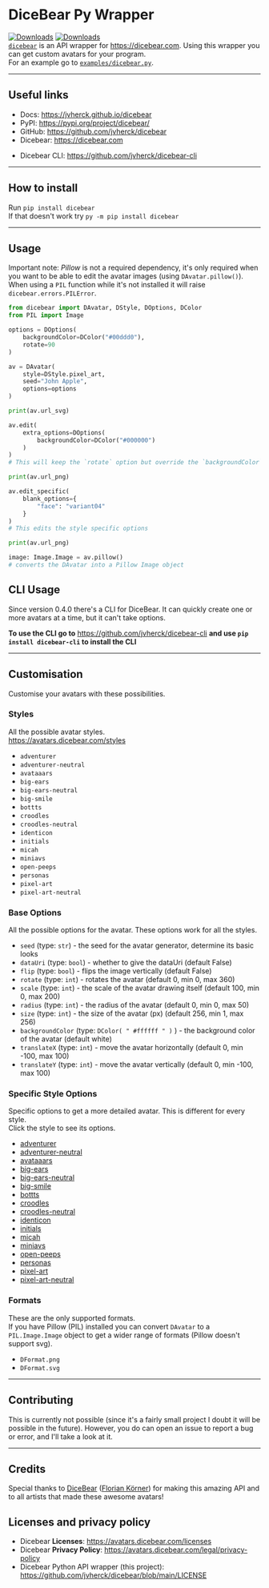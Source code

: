 # DiceBear Py Wrapper
[![Downloads](https://static.pepy.tech/personalized-badge/dicebear?period=total&units=international_system&left_color=grey&right_color=blue&left_text=Downloads)](https://pepy.tech/project/dicebear) [![Downloads](https://static.pepy.tech/personalized-badge/dicebear?period=month&units=international_system&left_color=grey&right_color=orange&left_text=Downloads/Month)](https://pepy.tech/project/dicebear) \
[`dicebear`](https://pypi.org/project/dicebear/) is an API wrapper for https://dicebear.com. Using this wrapper you can get custom avatars for your program.
\
For an example go to [`examples/dicebear.py`](https://github.com/jvherck/dicebear/tree/main/examples).

---

## Useful links
* Docs: https://jvherck.github.io/dicebear
* PyPI: https://pypi.org/project/dicebear/
* GitHub: https://github.com/jvherck/dicebear
* Dicebear: https://dicebear.com
- Dicebear CLI: https://github.com/jvherck/dicebear-cli

---

## How to install
Run `pip install dicebear`\
If that doesn't work try `py -m pip install dicebear`

---

## Usage
Important note: *Pillow* is not a required dependency, it's only required when you want to be able to edit the avatar images (using `DAvatar.pillow()`). 
When using a `PIL` function while it's not installed it will raise `dicebear.errors.PILError`.
```py
from dicebear import DAvatar, DStyle, DOptions, DColor
from PIL import Image

options = DOptions(
    backgroundColor=DColor("#00ddd0"),
    rotate=90
)

av = DAvatar(
    style=DStyle.pixel_art,
    seed="John Apple",
    options=options
)

print(av.url_svg)

av.edit(
    extra_options=DOptions(
        backgroundColor=DColor("#000000")
    )
)
# This will keep the `rotate` option but override the `backgroundColor` option

print(av.url_png)

av.edit_specific(
    blank_options={
        "face": "variant04"
    }
)
# This edits the style specific options

print(av.url_png)

image: Image.Image = av.pillow()
# converts the DAvatar into a Pillow Image object
```

## CLI Usage
Since version 0.4.0 there's a CLI for DiceBear. It can quickly create one or more avatars at a time,
but it can't take options.

__To use the CLI go to__ https://github.com/jvherck/dicebear-cli __and use `pip install dicebear-cli` to install the CLI__

---

## Customisation
Customise your avatars with these possibilities.

### Styles
All the possible avatar styles. \
https://avatars.dicebear.com/styles

* `adventurer`
* `adventurer-neutral`
* `avataaars`
* `big-ears`
* `big-ears-neutral`
* `big-smile`
* `bottts`
* `croodles`
* `croodles-neutral`
* `identicon`
* `initials`
* `micah`
* `miniavs`
* `open-peeps`
* `personas`
* `pixel-art`
* `pixel-art-neutral`

### Base Options
All the possible options for the avatar. These options work for all the styles.

* `seed` (type: `str`) - the seed for the avatar generator, determine its basic looks
* `dataUri` (type: `bool`) - whether to give the dataUri (default False)
* `flip` (type: `bool`) - flips the image vertically (default False)
* `rotate` (type: `int`) - rotates the avatar (default 0, min 0, max 360)
* `scale` (type: `int`) - the scale of the avatar drawing itself (default 100, min 0, max 200)
* `radius` (type: `int`) - the radius of the avatar (default 0, min 0, max 50)
* `size` (type: `int`) - the size of the avatar (px) (default 256, min 1, max 256)
* `backgroundColor` (type: `DColor( " #ffffff " )` ) - the background color of the avatar (default white)
* `translateX` (type: `int`) - move the avatar horizontally (default 0, min -100, max 100)
* `translateY` (type: `int`) - move the avatar vertically (default 0, min -100, max 100)

### Specific Style Options 
Specific options to get a more detailed avatar. This is different for every style. \
Click the style to see its options.

* [adventurer](https://avatars.dicebear.com/styles/adventurer#style-options)
* [adventurer-neutral](https://avatars.dicebear.com/styles/adventurer-neutral#style-options)
* [avataaars](https://avatars.dicebear.com/styles/avataaars#style-options)
* [big-ears](https://avatars.dicebear.com/styles/big-ears#style-options)
* [big-ears-neutral](https://avatars.dicebear.com/styles/big-ears-neutral#style-options)
* [big-smile](https://avatars.dicebear.com/styles/big-smile#style-options)
* [bottts](https://avatars.dicebear.com/styles/bottts#style-options)
* [croodles](https://avatars.dicebear.com/styles/croodles#style-options)
* [croodles-neutral](https://avatars.dicebear.com/styles/croodles-neutral#style-options)
* [identicon](https://avatars.dicebear.com/styles/identicon#style-options)
* [initials](https://avatars.dicebear.com/styles/initials#style-options)
* [micah](https://avatars.dicebear.com/styles/micah#style-options)
* [miniavs](https://avatars.dicebear.com/styles/miniavs#style-options)
* [open-peeps](https://avatars.dicebear.com/styles/open-peeps#style-options)
* [personas](https://avatars.dicebear.com/styles/personas#style-options)
* [pixel-art](https://avatars.dicebear.com/styles/pixel-art#style-options)
* [pixel-art-neutral](https://avatars.dicebear.com/styles/pixel-art-neutral#style-options)

### Formats 
These are the only supported formats. \
If you have Pillow (PIL) installed you can convert `DAvatar` to a `PIL.Image.Image` object to get a 
wider range of formats (Pillow doesn't support svg).

* `DFormat.png`
* `DFormat.svg`

---

## Contributing
This is currently not possible (since it's a fairly small project I doubt it will be possible in the future). However, you do can open an issue to report a bug
or error, and I'll take a look at it.

---

## Credits
Special thanks to [DiceBear](https://github.com/dicebear) 
([Florian Körner](https://github.com/FlorianKoerner)) 
for making this amazing API and to all artists that made these awesome avatars!

## Licenses and privacy policy
- Dicebear **Licenses**: https://avatars.dicebear.com/licenses
- Dicebear **Privacy Policy**: https://avatars.dicebear.com/legal/privacy-policy
- Dicebear Python API wrapper (this project): https://github.com/jvherck/dicebear/blob/main/LICENSE